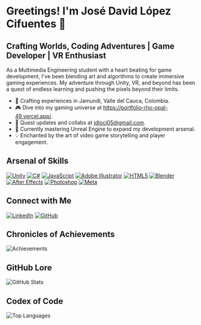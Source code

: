 # Greetings! I'm José David López Cifuentes 👾

## Crafting Worlds, Coding Adventures | Game Developer | VR Enthusiast

As a Multimedia Engineering student with a heart beating for game development, I've been blending art and algorithms to create immersive gaming experiences. My adventure through Unity, VR, and beyond has been a quest of endless learning and pushing the pixels beyond their limits.

- 🌟 Crafting experiences in Jamundí, Valle del Cauca, Colombia.
- 🎮 Dive into my gaming universe at https://portfolio-rho-opal-49.vercel.app/.
- 💌 Quest updates and collabs at jdloci05@gmail.com.
- 🚀 Currently mastering Unreal Engine to expand my development arsenal.
- 💡 Enchanted by the art of video game storytelling and player engagement.

## Arsenal of Skills
[![Unity](https://github.com/Jdloci05/Jdloci05/assets/78886868/bf304fa6-bfef-45c1-8676-00e1ab2db734)](https://unity.com/)
[![C#](https://github.com/Jdloci05/Jdloci05/assets/78886868/bab5d1ea-b1d7-4cc9-aa32-9bbd20d4e505)](https://docs.microsoft.com/en-us/dotnet/csharp/)
[![JavaScript](https://github.com/Jdloci05/Jdloci05/assets/78886868/f1d40c18-3961-4412-aed6-aaeeee3774f8)](https://developer.mozilla.org/en-US/docs/Web/JavaScript)
[![Adobe Illustrator](https://github.com/Jdloci05/Jdloci05/assets/78886868/f5fb7284-402d-4d03-ab0d-2831c2476540)](https://www.adobe.com/products/illustrator.html)
[![HTML5](https://github.com/Jdloci05/Jdloci05/assets/78886868/66117c27-7485-433f-9740-b3282e4c4c72)](https://developer.mozilla.org/en-US/docs/Web/Guide/HTML/HTML5)
[![Blender](https://github.com/Jdloci05/Jdloci05/assets/78886868/4dca4cc0-e3ba-43d1-9e12-82f6753b54d1)](https://www.blender.org/)
[![After Effects](https://github.com/Jdloci05/Jdloci05/assets/78886868/d1425bfc-7a15-45b7-9022-e20065ede5c3)](https://www.adobe.com/products/aftereffects.html)
[![Photoshop](https://github.com/Jdloci05/Jdloci05/assets/78886868/9f70a5d7-d628-4f46-b45f-3035e6974cec)](https://www.adobe.com/products/photoshop.html)
[![Meta](https://github.com/Jdloci05/Jdloci05/assets/78886868/fc582a48-451d-4f50-a1bd-8a5a3f426755)](https://www.meta.com/)


## Connect with Me
[![LinkedIn](LinkedIn-Icon-URL)](https://www.linkedin.com/in/jose-lopez-490166172/)
[![GitHub](GitHub-Icon-URL)](https://github.com/Jdloci05)

## Chronicles of Achievements
<!-- Custom Badges -->
![Achievements](Achievements-Badge-URL)

## GitHub Lore
![GitHub Stats](GitHub-Stats-Image-URL)

## Codex of Code
![Top Languages](Top-Languages-Card-URL)
